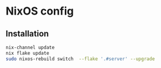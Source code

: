 # NixOS config

## Installation

```bash
nix-channel update
nix flake update
sudo nixos-rebuild switch  --flake '.#server' --upgrade
```
